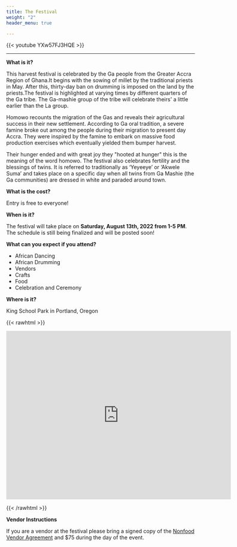 ```yaml
---
title: The Festival
weight: "2"
header_menu: true

---
```

{{< youtube YXw57FJ3HQE >}}

***

**What is it?**

This harvest festival is celebrated by the Ga people from the Greater Accra Region of Ghana.It begins with the sowing of millet by the traditional priests in May. After this, thirty-day ban on drumming is imposed on the land by the priests.The festival is highlighted at varying times by different quarters of the Ga tribe. The Ga-mashie group of the tribe will celebrate theirs' a little earlier than the La group.

Homowo recounts the migration of the Gas and reveals their agricultural success in their new settlement. According to Ga oral tradition, a severe famine broke out among the people during their migration to present day Accra. They were inspired by the famine to embark on massive food production exercises which eventually yielded them bumper harvest.

Their hunger ended and with great joy they "hooted at hunger" this is the meaning of the word homowo. The festival also celebrates fertility and the blessings of twins. It is referred to traditionally as ‘Yeyeeye’ or ‘Akwele Suma’ and takes place on a specific day when all twins from Ga Mashie (the Ga communities) are dressed in white and paraded around town.

**What is the cost?**

Entry is free to everyone!

**When is it?**

The festival will take place on **Saturday, August 13th, 2022 from 1-5 PM**. The schedule is still being finalized and will be posted soon!

**What can you expect if you attend?**

* African Dancing
* African Drumming
* Vendors
* Crafts
* Food
* Celebration and Ceremony

**Where is it?**

King School Park in Portland, Oregon

{{< rawhtml >}}
<iframe src="https://www.google.com/maps/embed?pb=!1m14!1m8!1m3!1d11174.648741758769!2d-122.6595742!3d45.5571208!3m2!1i1024!2i768!4f13.1!3m3!1m2!1s0x0%3A0x88facdfc7c141e36!2sKing%20School%20Park!5e0!3m2!1sen!2sus!4v1660000573246!5m2!1sen!2sus" width="600" height="450" style="border:0;" allowfullscreen="" loading="lazy" referrerpolicy="no-referrer-when-downgrade"></iframe>

{{< /rawhtml >}}

**Vendor Instructions**

If you are a vendor at the festival please bring a signed copy of the [Nonfood Vendor Agreement](/images/htf_nonfood_vendor-agreement_2022.pdf) and $75 during the day of the event.